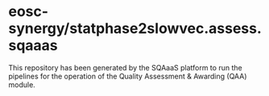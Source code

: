 <!--
SPDX-FileCopyrightText: Copyright contributors to the Software Quality Assurance as a Service (SQAaaS) project <sqaaas@ibergrid.eu>

SPDX-License-Identifier: GPL-3.0-only
-->

# eosc-synergy/statphase2slowvec.assess.sqaaas
This repository has been generated by the SQAaaS platform to run the pipelines
for the operation of the
Quality Assessment & Awarding (QAA)
module.